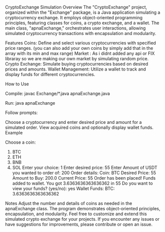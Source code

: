 CryptoExchange Simulation
Overview
The "CryptoExchange" project, organized within the "Exchange" package, is a Java application simulating a cryptocurrency exchange. It employs object-oriented programming principles, featuring classes for coins, a crypto exchange, and a wallet. The main class, "apnaExchange," orchestrates user interactions, allowing simulated cryptocurrency transactions with encapsulation and modularity.

Features
Coins: Define and select various cryptocurrencies with specified price ranges.
       (you can also add your own coins by simply add that in the array with its min and max range)
Market : As i didnt added any api or FIX libraray so we are making our own market by simulating  random price.        
Crypto Exchange: Simulate buying cryptocurrencies based on desired prices and amounts.
Wallet Management: Utilize a wallet to track and display funds for different cryptocurrencies.


How to Use

Compile:
javac Exchange/*.java apnaExchange.java

Run:
java apnaExchange

Follow prompts:

Choose a cryptocurrency and enter desired price and amount for a simulated order.
View acquired coins and optionally display wallet funds.
Example

Choose a coin:
1. BTC
2. ETH
3. BNB
4. SOL
Enter your choice: 1
Enter desired price: 55
Enter Amount of USDT you wanted to order of: 200
Order details:
Coin: BTC
Desired Price: 55
Amount to Buy: 200.0
Current Price: 55
Order has been placed! Funds added to wallet.
You got 3.6363636363636362 in 55
Do you want to view your funds? (yes/no): yes
Wallet Funds:
BTC: 3.6363636363636362

Notes
Adjust the number and details of coins as needed in the apnaExchange class.
The program demonstrates object-oriented principles, encapsulation, and modularity.
Feel free to customize and extend this simulated crypto exchange for your projects. If you encounter any issues or have suggestions for improvements, please contribute or open an issue.
